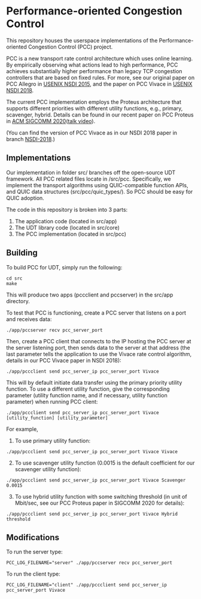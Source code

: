 # Performance-oriented Congestion Control

This repository houses the userspace implementations of the Performance-oriented Congestion Control (PCC) project.

PCC is a new transport rate control architecture which uses online learning. By empirically observing what actions lead to high performance, PCC achieves substantially higher performance than legacy TCP congestion controllers that are based on fixed rules.  For more, see our original paper on PCC Allegro in [USENIX NSDI 2015](https://www.usenix.org/conference/nsdi15/technical-sessions/presentation/dong), and the paper on PCC Vivace in [USENIX NSDI 2018](https://www.usenix.org/conference/nsdi18/presentation/dong).

The current PCC implementation employs the Proteus architecture that supports different priorities with different utility functions, e.g., primary, scavenger, hybrid. Details can be found in our recent paper on PCC Proteus in [ACM SIGCOMM 2020](https://dl.acm.org/doi/pdf/10.1145/3387514.3405891)([talk video](https://dl.acm.org/doi/abs/10.1145/3387514.3405891#sec-supp)).

(You can find the version of PCC Vivace as in our NSDI 2018 paper in branch [NSDI-2018](https://github.com/PCCproject/PCC-Uspace/tree/NSDI-2018).)

## Implementations

Our implementation in folder src/ branches off the open-source UDT framework. All PCC related files locate in /src/pcc. Specifically, we implement the transport algorithms using QUIC-compatible function APIs, and QUIC data structures (src/pcc/quic_types/). So PCC should be easy for QUIC adoption.

The code in this repository is broken into 3 parts:
1. The application code (located in src/app)
2. The UDT library code (located in src/core)
3. The PCC implementation (located in src/pcc)


## Building

To build PCC for UDT, simply run the following:

```
cd src
make
```

This will produce two apps (pccclient and pccserver) in the src/app directory.

To test that PCC is functioning, create a PCC server that listens on a port and receives data:

```
./app/pccserver recv pcc_server_port
```

Then, create a PCC client that connects to the IP hosting the PCC server at the server listening port, then sends data to the server at that address (the last parameter tells the application to use the Vivace rate control algorithm, details in our PCC Vivace paper in NSDI 2018):
```
./app/pccclient send pcc_server_ip pcc_server_port Vivace
```

This will by default initiate data transfer using the primary priority utility function. To use a different utility function, give the corresponding parameter (utility function name, and if necessary, utility function parameter) when running PCC client:
```
./app/pccclient send pcc_server_ip pcc_server_port Vivace [utility_function] [utility_parameter]
```

For example,
1. To use primary utility function:
```
./app/pccclient send pcc_server_ip pcc_server_port Vivace Vivace
```

2. To use scavenger utility function (0.0015 is the default coefficient for our scavenger utility function):
```
./app/pccclient send pcc_server_ip pcc_server_port Vivace Scavenger 0.0015
```

3. To use hybrid utility function with some switching threshold (in unit of Mbit/sec, see our PCC Proteus paper in SIGCOMM 2020 for details):
```
./app/pccclient send pcc_server_ip pcc_server_port Vivace Hybrid threshold
```

## Modifications
To run the server type:

```
PCC_LOG_FILENAME="server" ./app/pccserver recv pcc_server_port
```

To run the client type:
```
PCC_LOG_FILENAME="client" ./app/pccclient send pcc_server_ip pcc_server_port Vivace
```